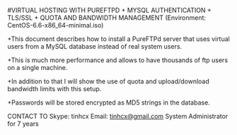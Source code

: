 ﻿#VIRTUAL HOSTING WITH PUREFTPD + MYSQL AUTHENTICATION + TLS/SSL + QUOTA AND BANDWIDTH MANAGEMENT
(Environment: CentOS-6.6-x86_64-minimal.iso)

+This document describes how to install a PureFTPd server that uses virtual users from a MySQL database instead of real system users. 

+This is much more performance and allows to have thousands of ftp users on a single machine. 

+In addition to that I will show the use of quota and upload/download bandwidth limits with this setup. 

+Passwords will be stored encrypted as MD5 strings in the database.


CONTACT TO
Skype: tinhcx
Email: tinhcx@gmail.com
System Administrator for 7 years